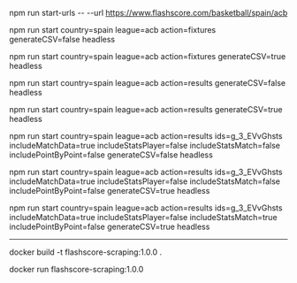 
npm run start-urls -- --url https://www.flashscore.com/basketball/spain/acb 

npm run start country=spain league=acb action=fixtures generateCSV=false headless

npm run start country=spain league=acb action=fixtures generateCSV=true headless

npm run start country=spain league=acb action=results generateCSV=false headless

npm run start country=spain league=acb action=results generateCSV=true headless

npm run start country=spain league=acb action=results ids=g_3_EVvGhsts includeMatchData=true includeStatsPlayer=false includeStatsMatch=false includePointByPoint=false generateCSV=false  headless

npm run start country=spain league=acb action=results ids=g_3_EVvGhsts includeMatchData=true includeStatsPlayer=false includeStatsMatch=false includePointByPoint=false generateCSV=true  headless

npm run start country=spain league=acb action=results ids=g_3_EVvGhsts includeMatchData=true includeStatsPlayer=false includeStatsMatch=true includePointByPoint=false generateCSV=true  headless

---

docker build -t flashscore-scraping:1.0.0 .


docker run flashscore-scraping:1.0.0
